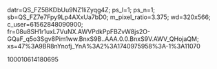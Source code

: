 datr=QS_FZ5BKDbUu9NZ1liZyqg4Z; ps_l=1; ps_n=1; sb=QS_FZ7e7Fpy9Lp4AXxUa7bD0; m_pixel_ratio=3.375; wd=320x566; c_user=61562848090900; fr=08u8SH1r1uxL7VuNX.AWVPdkPpFBZvW8js2O-GQaF_q5o3Sgv8Pim1ww.BnxS9B..AAA.0.0.BnxS9V.AWV_QHojaQM; xs=47%3A9BR8nYnofj_YnA%3A2%3A1740975958%3A-1%3A11070


100010614180695

